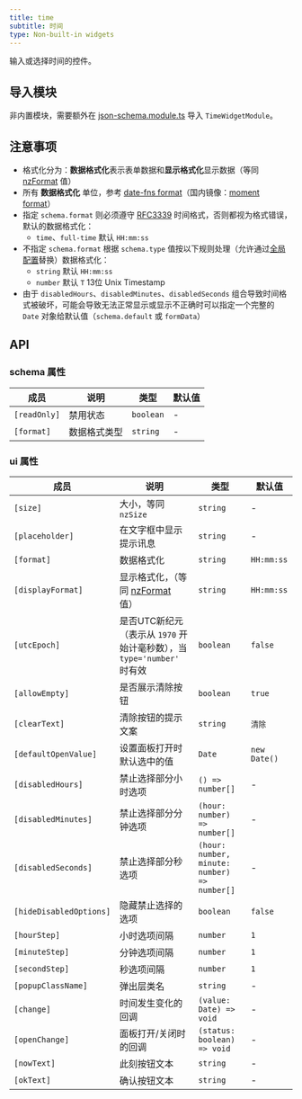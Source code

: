 ```yaml
---
title: time
subtitle: 时间
type: Non-built-in widgets
---
```


输入或选择时间的控件。

## 导入模块

非内置模块，需要额外在 [json-schema.module.ts](https://github.com/ng-alain/ng-alain/blob/master/src/app/shared/json-schema/json-schema.module.ts#L11) 导入 `TimeWidgetModule`。

## 注意事项

- 格式化分为：**数据格式化**表示表单数据和**显示格式化**显示数据（等同 [nzFormat](https://ng.ant.design/components/time-picker/zh#api) 值）
- 所有 **数据格式化** 单位，参考 [date-fns format](https://date-fns.org/v1.29.0/docs/format)（国内镜像：[moment format](http://momentjs.cn/docs/#/displaying/format/)）
- 指定 `schema.format` 则必须遵守 [RFC3339](https://tools.ietf.org/html/rfc3339#section-5.6) 时间格式，否则都视为格式错误，默认的数据格式化：
  - `time`、`full-time` 默认 `HH:mm:ss`
- 不指定 `schema.format` 根据 `schema.type` 值按以下规则处理（允许通过[全局配置](/docs/global-config)替换）数据格式化：
  - `string` 默认 `HH:mm:ss`
  - `number` 默认 `T` 13位 Unix Timestamp
- 由于 `disabledHours`、`disabledMinutes`、`disabledSeconds` 组合导致时间格式被破坏，可能会导致无法正常显示或显示不正确时可以指定一个完整的 `Date` 对象给默认值（`schema.default` 或 `formData`）

## API

### schema 属性

| 成员 | 说明 | 类型 | 默认值 |
|----|----|----|-----|
| `[readOnly]` | 禁用状态 | `boolean` | - |
| `[format]` | 数据格式类型 | `string` | - |

### ui 属性

| 成员 | 说明 | 类型 | 默认值 |
|----|----|----|-----|
| `[size]` | 大小，等同 `nzSize` | `string` | - |
| `[placeholder]` | 在文字框中显示提示讯息 | `string` | - |
| `[format]` | 数据格式化 | `string` | `HH:mm:ss` |
| `[displayFormat]` | 显示格式化，（等同 [nzFormat](https://ng.ant.design/components/time-picker/zh#api) 值） | `string` | `HH:mm:ss` |
| `[utcEpoch]` | 是否UTC新纪元（表示从 `1970` 开始计毫秒数），当 `type='number'` 时有效 | `boolean` | `false` |
| `[allowEmpty]` | 是否展示清除按钮 | `boolean` | `true` |
| `[clearText]` | 清除按钮的提示文案 | `string` | `清除` |
| `[defaultOpenValue]` | 设置面板打开时默认选中的值 | `Date` | `new Date()` |
| `[disabledHours]` | 禁止选择部分小时选项 | `() => number[]` | - |
| `[disabledMinutes]` | 禁止选择部分分钟选项 | `(hour: number) => number[]` | - |
| `[disabledSeconds]` | 禁止选择部分秒选项 | `(hour: number, minute: number) => number[]` | - |
| `[hideDisabledOptions]` | 隐藏禁止选择的选项 | `boolean` | `false` |
| `[hourStep]` | 小时选项间隔 | `number` | `1` |
| `[minuteStep]` | 分钟选项间隔 | `number` | `1` |
| `[secondStep]` | 秒选项间隔 | `number` | `1` |
| `[popupClassName]` | 弹出层类名 | `string` | - |
| `[change]` | 时间发生变化的回调 | `(value: Date) => void` | - |
| `[openChange]` | 面板打开/关闭时的回调 | `(status: boolean) => void` | - |
| `[nowText]` | 此刻按钮文本 | `string` | - |
| `[okText]` | 确认按钮文本 | `string` | - |
